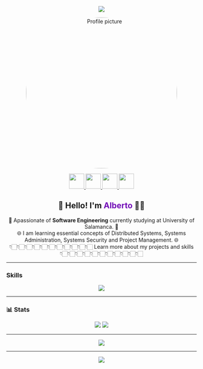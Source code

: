 <p align="center">
  <img src="https://capsule-render.vercel.app/api?type=waving&color=0:5e60ce,100:7209b7&height=200&section=header"/>
</p>

<p align="center">
  <img src="https://media2.giphy.com/media/v1.Y2lkPTc5MGI3NjExazlvdjdqc2ljaWlqM2ViZGdma3Y5NGJrcHQ0MWdjcjExOG8xbXJhOSZlcD12MV9pbnRlcm5hbF9naWZfYnlfaWQmY3Q9Zw/XO8RMtRaK73isIt0i2/giphy.gif" width="400" style="border-radius: 200%" alt="Profile picture"/>
</p>

<p align="center">
  <a href="https://www.instagram.com/beeto.gm" target="_blank">
    <img height="40" src="https://img.shields.io/badge/Instagram-%23E4405F.svg?style=for-the-badge&logo=Instagram&logoColor=white"/>
  </a>
  <a href="mailto:alberto.g.m.0214@gmail.com">
    <img height="40" src="https://img.shields.io/badge/Email-%23D14836.svg?style=for-the-badge&logo=gmail&logoColor=white"/>
  </a>
  <a href="https://www.linkedin.com/in/alberto-garc%C3%ADa-mart%C3%ADn-916871341/" target="_blank">
    <img height="40" src="https://img.shields.io/badge/LinkedIn-%230077B5.svg?style=for-the-badge&logo=linkedin&logoColor=white"/>
  </a>
  <a href="https://github.com/albergm02" target="_blank">
    <img height="40" src="https://img.shields.io/badge/GitHub-%23121011.svg?style=for-the-badge&logo=github&logoColor=white"/>
  </a>
</p>

<!-- Quick Intro -->
<h2 align="center">👋 Hello! I'm <span style="color:#7209b7;">Alberto</span> 👨‍💻</h2>
<p align="center">
  🚀 Apassionate of <strong>Software Engineering</strong> currently studying at University of Salamanca. 🚀<br>
  🌐 I am learning essential concepts of Distributed Systems, Systems Administration, Systems Security and Project Management. 🌐 <br>
  👇🏻​👇🏻​👇🏻​👇🏻​👇🏻​👇🏻​👇🏻​👇🏻​👇🏻​👇🏻​👇🏻​ Learn more about my projects and skills 👇🏻​👇🏻​👇🏻​👇🏻​👇🏻​👇🏻​👇🏻​👇🏻​👇🏻​👇🏻​👇🏻​
</p>

---

### Skills

<p align="center">
  <img src="https://skillicons.dev/icons?i=visualstudio,vscode,js,html,css,java,matlab,linux,c,cpp,mysql,discord&perline=15"/>
</p>

---

### 📊 Stats

<p align="center">
  <img src="https://github-readme-stats.vercel.app/api?username=albergm02&show_icons=true&theme=radical&border_radius=10&hide_border=false"/>
  <img src="[![Top Langs](https://github-readme-stats.vercel.app/api/top-langs/?username=albergm02)](https://github.com/anuraghazra/github-readme-stats)"/>
</p>

---

<p align="center">
    <img src="[![Top Langs](https://github-readme-stats.vercel.app/api/top-langs/?username=albergm02)](https://github.com/anuraghazra/github-readme-stats)"/>
</p>

---

<p align="center">
  <img src="https://capsule-render.vercel.app/api?type=waving&color=0:7209b7,100:4361ee&height=120&section=footer"/>
</p>
